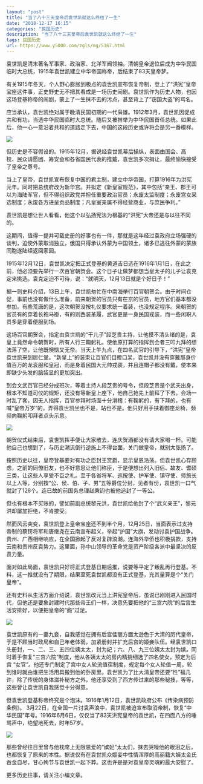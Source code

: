 ```yaml
---
layout: "post"
title: "当了八十三天皇帝后袁世凯就这么终结了一生"
date: "2018-12-17 16:15"
categories: "民国历史"
description: "当了八十三天皇帝后袁世凯就这么终结了一生"
tags: 民国历史
url: https://www.y5000.com/zgls/mg/5367.html
---
```






袁世凯是清末著名军事家、政治家、北洋军阀领袖。清朝皇帝退位后成为中华民国临时大总统，1915年袁世凯建立中华帝国称帝，后结束了83天皇帝梦。

有关1915年冬天，个人野心膨胀到极点的袁世凯宣布恢复帝制，登上了“洪宪”皇帝宝座这件事，正史野史无不把其看成是一场历史闹剧。袁世凯作为历史人物，也因这场登基称帝的闹剧，蒙上了一生抹不去的污点，甚至背上了“窃国大盗”的骂名。

应当承认，袁世凯绝对属于晚清民国初期的一代枭雄。1912年3月，袁世凯因促成共和有功，当选中华民国临时大总统。随后又被推举为中华民国首任总统。如果此后，他一心一意沿着共和的道路走下去，中国的这段历史或许将会是另一番模样。

![](https://img.y5000.com/uploads/allimg/161117/8-16111F92544B9.jpg)

但历史是不容假设的。1915年12月，据说经袁世凯幕后操纵，表面由国会、高校、民众请愿团、筹安会和各省国民代表的推戴，袁世凯多次揖让，最终愉快接受了皇帝之尊号。

当上了皇帝，袁世凯宣布恢复中国的君主制，建立中华帝国，打算1916年为洪宪元年。同时把总统府改为新华宫。并拟定《新皇室规范》，其中包括“亲王、郡王可以为海陆军官，但不得组织政党并担任重要政治官员；永废太监制度；永废宫女采选制度；永废各方进呈贡品制度；凡皇室亲属不得经营商业，与庶民争利。”

袁世凯是想让世人看看，他这个以弘扬宪法为根基的“洪宪”大帝还是与以往不同的。

这期间，值得一提并可载史册的好事也有一件，那就是这年经过袁政府立场强硬的谈判，迫使外蒙取消独立，俄国只得承认外蒙为中国领土，诸多已逃往外蒙的蒙族同胞遂陆续返回家园。

1915年12月12日，袁世凯决定把正式登基的黄道吉日选在1916年1月1日，在此之前，他必须要先举行一次百官朝贺会。这个日子让做梦都想当皇太子的儿子让袁克定来挑选。袁克定迫不可待，说：“就明天，12月13日就是个好日子！”

据一则史料介绍，13日上午，袁世凯匆忙在中南海举行百官朝贺会。由于时间仓促，事前也没有做什么准备，前来朝贺的官员只有在京的官员，地方官们基本都没参加。有些荒唐的是，这次朝贺没按礼仪要求统一着装，也没规定程序。来朝贺的官员有的穿着长袍马褂，有的则西装革履，武官更是一身民国戎装，而一些闲职人员多是穿着便服到场。

这场百官朝贺会，指定由袁世凯的“干儿子”段芝贵主持，让他摸不清头绪的是，袁皇上竟然命令朝贺时，所有人行三鞠躬礼。使他原打算的指挥到会者三叩九拜的想法落了空，让他既懊恼又无奈。当天上午九点，在四名武官的引导下，“洪宪”皇帝袁世凯来到居仁堂。“新皇上”的装束让百官们目瞪口呆，袁世凯并没有穿戴那身价值百万的龙衮服和皇冠，而是身着民国大元帅戎装，并且连帽子都没有戴，使本来即缺少头发的脑袋显的更加突出。

到会文武百官已经分成班次，等着主持人段芝贵的号令，但段芝贵是个武夫出身，根本不知道司仪的规矩，还没有等新皇上座下，他自己抢先上前拜了下去。会场一时乱了套，因无人指挥，百官参拜时场面十分滑稽：有鞠躬的，有下拜的，也有喊“皇帝万岁”的，弄得袁世凯坐也不是，站也不是。他只好用手扶着御座龙椅，频频向鞠躬叩拜者点头示意。

![](https://img.y5000.com/uploads/allimg/161117/093T51405-0.jpg)

朝贺仪式结束后，袁世凯挥手便让大家散去，连庆贺酒都没有请大家喝一杯。可能他自己也想到了，与历史潮流倒行逆施上不得台面，关门做皇帝，就别太张扬了。

按照历史以往，皇帝登基要对有功之臣封王赏爵，显示皇恩浩荡。但袁世凯心存顾虑，之前的同僚旧友，也不好意思让他们称臣，于是便想出列入旧侣、故友、耆硕三类，让这些人享受不臣之礼。至于各省将军、巡按使、护军使、镇守使、师旅长以上人等，分别按“公、侯、伯、子、男”五等爵位分封，见者有份，袁世凯一口气就封了128个。连已故的前国务总理赵秉钧也被他追封了一等公。

但也有根本不买账的，譬如前副总统黎元洪，袁世凯给他封了个“武义亲王”，黎元洪却屡加拒绝，不肯接受。

然而风云突变，袁世凯登上皇帝宝座还不到半个月，12月25日，当面表示过支持帝制的蔡锷将军和唐继尧在云南宣布起义，举起“护国”大旗，发动讨袁护国战争。贵州、广西相继响应，在全国掀起了反对复辟浪潮，连海外华侨也积极捐款，支持云南和贵州反袁势力。这里面，孙中山领导的革命党是资产阶级各派中最坚决的反袁力量。

面对如此局面，袁世凯只好将正式登基日期后推，说要等平定了叛乱再行登基。不料，这一推就没有了期限，结果至死袁世凯都没有正式登基，充其量算是个“关门皇帝”。

还有史料从生活方面介绍说，袁世凯改元当上洪宪皇帝后，虽说已刚刚进入民国时代，但他还是要象封建时代那些帝王们一样，决意先要把他的“三宫六院”的后宫生活安排好，以便把皇帝的“瘾”过足。

![](https://img.y5000.com/uploads/allimg/161117/093T5K18-1.jpg)

袁世凯原有的一妻九妾，自我感觉在拥有后宫佳丽方面太逊色于大清的历代皇帝，于是不顾当时政局和自己年老体弱，加紧册封并扩充后宫的姬妾队伍。经袁世凯口头册封，一、二、三、五四位姨太太，封为妃；六、八、九三位姨太太封为嫔。同时着手恢复“三宫六院”制度，他从各姨太太的房内精挑细选了四名使女，预定为后宫
“女官”。他还专门制定了宫中女人轮流值宿制度，规定每个女人轮值一周，轮到谁时就由谁把生活用具搬到他的卧房里。袁世凯为了比大清皇帝还要“性”福几许，除了传统的身体滋补秘方之外，他还享受到了西方传过来的那些秘技，等等，这些曾让袁世凯自我感觉十分得意。

但袁世凯登基称帝终究是个泡沫。1916年1月12日，袁世凯政府公布《传染病预防条例》。
3月22日，在全国一片讨袁声浪中，袁世凯被迫宣布取消帝制，恢复“中华民国”年号。1916年6月6日，仅仅当了83天洪宪皇帝的袁世凯，在四面八方的唾骂声中，绝望地死去，时年57岁。

![](https://img.y5000.com/uploads/allimg/161117/8-16111F93J1404.jpg)

那些曾经往日里曾与他枕席上无限恩爱的“嫔妃”太太们，抹去哭嚎他的眼泪之后，也都恢复了原来的本性。据说仅有在袁世凯众姬妾中性情浑厚的高丽籍大姨太金氏吞金自尽，甘心殉节与袁世凯一起下葬。这也许是是对袁皇帝灵魂的最大安慰了。

更多历史往事，请关注小编文章。
